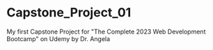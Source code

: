 # Capstone_Project_01
My first Capstone Project for "The Complete 2023 Web Development Bootcamp" on Udemy by Dr. Angela
